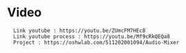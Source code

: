 # Video
      Link youtube : https://youtu.be/ZUmcFM7HEc8
      Link youtube process : https://youtu.be/Mf9cRkQEQa8
      Project : https://oshwlab.com/511202001094/Audio-Mixer

